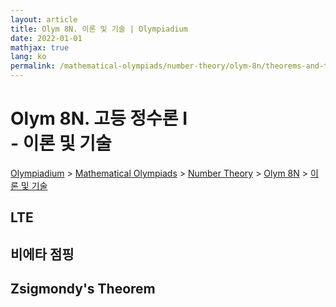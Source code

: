 ```yaml
---
layout: article
title: Olym 8N. 이론 및 기술 | Olympiadium
date: 2022-01-01
mathjax: true
lang: ko
permalink: /mathematical-olympiads/number-theory/olym-8n/theorems-and-techniques/
---
```

# Olym 8N. 고등 정수론 I <br> <ssup> - 이론 및 기술</ssup>

<a href="{{ site.homeurl }}">Olympiadium</a> > <a href="{{ site.homeurl }}mathematical-olympiads/">Mathematical Olympiads</a> > <a href="{{ site.homeurl }}mathematical-olympiads/number-theory/">Number Theory</a> > <a href="{{ site.homeurl }}mathematical-olympiads/number-theory/olym-8n/">Olym 8N</a> > <a href="{{ site.homeurl }}mathematical-olympiads/number-theory/olym-8n/theorems-and-techniques/">이론 및 기술</a>

## LTE

## 비에타 점핑

## Zsigmondy's Theorem
